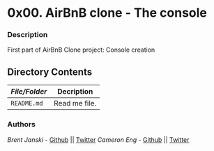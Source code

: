 # 0x00. AirBnB clone - The console
### Description
First part of AirBnB Clone project: Console creation

## Directory Contents

|   ***File/Folder***    |  **Decription**                       |
|---------------|---------------------------------------|
| `README.md` |  Read me file. |

### Authors
*Brent Janski* - [Github](https://github.com/talktobrent/) || [Twitter](https://twitter.com/SWCOSNOW)
*Cameron Eng* - [Github](https://github.com/c_eng/) || [Twitter](https://twitter.com/c33Eng)
